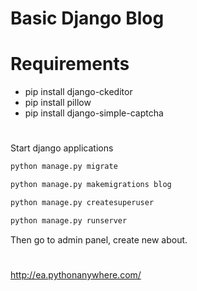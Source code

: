# Basic Django Blog

# Requirements

* pip install django-ckeditor
* pip install pillow
* pip install  django-simple-captcha

#

Start django applications

```python
python manage.py migrate 

```

```python
python manage.py makemigrations blog
```
```python
python manage.py createsuperuser
```
```python
python manage.py runserver
```

Then go to admin panel, create new about.

#

http://ea.pythonanywhere.com/
